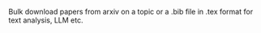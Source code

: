 Bulk download papers from arxiv on a topic or a .bib file in .tex format for text analysis, LLM etc.
